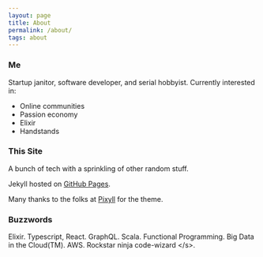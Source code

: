 ```yaml
---
layout: page
title: About
permalink: /about/
tags: about
---
```


### Me

Startup janitor, software developer, and serial hobbyist.  Currently interested in:

- Online communities
- Passion economy
- Elixir
- Handstands

### This Site

A bunch of tech with a sprinkling of other random stuff.

Jekyll hosted on [GitHub Pages](https://github.com/alexkuang/alexkuang.github.io).

Many thanks to the folks at [Pixyll](https://github.com/johno/pixyll) for the theme.

### Buzzwords

Elixir.  Typescript, React.  GraphQL.  Scala.  Functional Programming.  Big Data in the Cloud(TM).  AWS.  Rockstar ninja
code-wizard &lt;/s&gt;.
